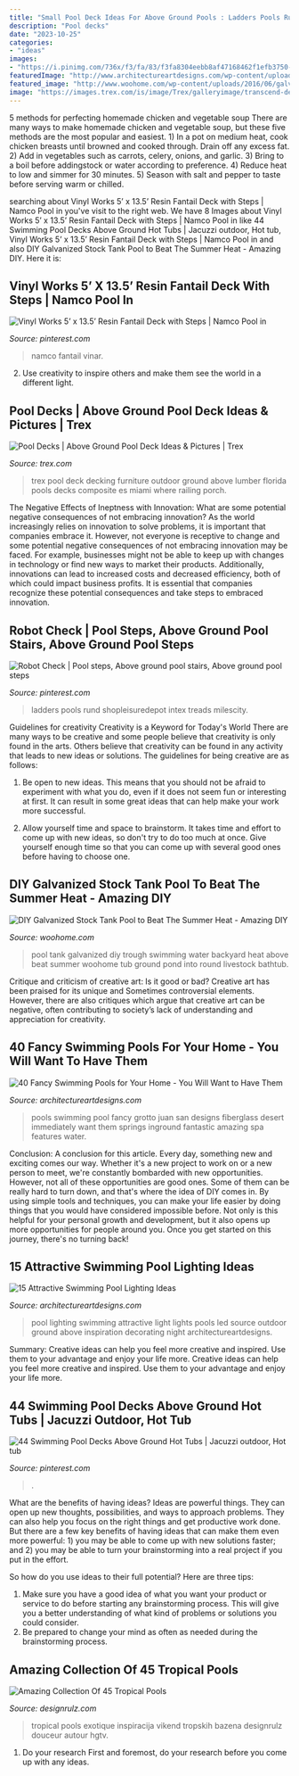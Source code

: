 ```yaml
---
title: "Small Pool Deck Ideas For Above Ground Pools : Ladders Pools Rund Shopleisuredepot Intex Treads Milescity"
description: "Pool decks"
date: "2023-10-25"
categories:
- "ideas"
images:
- "https://i.pinimg.com/736x/f3/fa/83/f3fa8304eebb8af47168462f1efb3750--stair-ladder-pool-ladder.jpg"
featuredImage: "http://www.architectureartdesigns.com/wp-content/uploads/2013/06/fantasticviewpoint_com-630x415.jpg"
featured_image: "http://www.woohome.com/wp-content/uploads/2016/06/galvanized-stock-tank-pool-ideas-woohome-4.jpg"
image: "https://images.trex.com/is/image/Trex/galleryimage/transcend-decking-gravel-path-hgtv-pool-chairs-pillows-3.jpg"
---
```



5 methods for perfecting homemade chicken and vegetable soup
There are many ways to make homemade chicken and vegetable soup, but these five methods are the most popular and easiest. 1) In a pot on medium heat, cook chicken breasts until browned and cooked through. Drain off any excess fat. 2) Add in vegetables such as carrots, celery, onions, and garlic. 3) Bring to a boil before addingstock or water according to preference. 4) Reduce heat to low and simmer for 30 minutes. 5) Season with salt and pepper to taste before serving warm or chilled.

	

		
searching about Vinyl Works 5’ x 13.5’ Resin Fantail Deck with Steps | Namco Pool in you've visit to the right web. We have 8 Images about Vinyl Works 5’ x 13.5’ Resin Fantail Deck with Steps | Namco Pool in like 44 Swimming Pool Decks Above Ground Hot Tubs | Jacuzzi outdoor, Hot tub, Vinyl Works 5’ x 13.5’ Resin Fantail Deck with Steps | Namco Pool in and also DIY Galvanized Stock Tank Pool to Beat The Summer Heat - Amazing DIY. Here it is:
		
    
## Vinyl Works 5’ X 13.5’ Resin Fantail Deck With Steps | Namco Pool In

<img loading=lazy src="https://i.pinimg.com/736x/1c/70/4e/1c704e9d75bcf6ee9d6d34c012d0f06b.jpg" onerror="this.onerror=null;this.src='https://tse3.mm.bing.net/th?id=OIP.5VI59Xo3Y8Rh73zwYGmoPwHaFX&amp;pid=15.1';" alt="Vinyl Works 5’ x 13.5’ Resin Fantail Deck with Steps | Namco Pool in">

_Source: pinterest.com_

>namco fantail vinar. 

	

2. Use creativity to inspire others and make them see the world in a different light.

    
## Pool Decks | Above Ground Pool Deck Ideas &amp; Pictures | Trex

<img loading=lazy src="https://images.trex.com/is/image/Trex/galleryimage/transcend-decking-gravel-path-hgtv-pool-chairs-pillows-3.jpg" onerror="this.onerror=null;this.src='https://tse4.mm.bing.net/th?id=OIP.I3w0KSFfnOcPgg2xhM9sqwHaEo&amp;pid=15.1';" alt="Pool Decks | Above Ground Pool Deck Ideas &amp; Pictures | Trex">

_Source: trex.com_

>trex pool deck decking furniture outdoor ground above lumber florida pools decks composite es miami where railing porch. 

	

The Negative Effects of Ineptness with Innovation: What are some potential negative consequences of not embracing innovation?
As the world increasingly relies on innovation to solve problems, it is important that companies embrace it. However, not everyone is receptive to change and some potential negative consequences of not embracing innovation may be faced. For example, businesses might not be able to keep up with changes in technology or find new ways to market their products. Additionally, innovations can lead to increased costs and decreased efficiency, both of which could impact business profits. It is essential that companies recognize these potential consequences and take steps to embraced innovation.

    
## Robot Check | Pool Steps, Above Ground Pool Stairs, Above Ground Pool Steps

<img loading=lazy src="https://i.pinimg.com/736x/f3/fa/83/f3fa8304eebb8af47168462f1efb3750--stair-ladder-pool-ladder.jpg" onerror="this.onerror=null;this.src='https://tse3.mm.bing.net/th?id=OIP.UTWlpPli93miv30B469x7QHaKW&amp;pid=15.1';" alt="Robot Check | Pool steps, Above ground pool stairs, Above ground pool steps">

_Source: pinterest.com_

>ladders pools rund shopleisuredepot intex treads milescity. 

	

Guidelines for creativity
Creativity is a Keyword for Today's World
There are many ways to be creative and some people believe that creativity is only found in the arts. Others believe that creativity can be found in any activity that leads to new ideas or solutions. The guidelines for being creative are as follows:

1. Be open to new ideas. This means that you should not be afraid to experiment with what you do, even if it does not seem fun or interesting at first. It can result in some great ideas that can help make your work more successful.

2. Allow yourself time and space to brainstorm. It takes time and effort to come up with new ideas, so don't try to do too much at once. Give yourself enough time so that you can come up with several good ones before having to choose one.


    
## DIY Galvanized Stock Tank Pool To Beat The Summer Heat - Amazing DIY

<img loading=lazy src="http://www.woohome.com/wp-content/uploads/2016/06/galvanized-stock-tank-pool-ideas-woohome-4.jpg" onerror="this.onerror=null;this.src='https://tse4.mm.bing.net/th?id=OIP.Bk7YHlNDY99tqQjfD5WfiQHaJ4&amp;pid=15.1';" alt="DIY Galvanized Stock Tank Pool to Beat The Summer Heat - Amazing DIY">

_Source: woohome.com_

>pool tank galvanized diy trough swimming water backyard heat above beat summer woohome tub ground pond into round livestock bathtub. 

	

Critique and criticism of creative art: Is it good or bad?
Creative art has been praised for its unique and Sometimes controversial elements. However, there are also critiques which argue that creative art can be negative, often contributing to society’s lack of understanding and appreciation for creativity.

    
## 40 Fancy Swimming Pools For Your Home - You Will Want To Have Them

<img loading=lazy src="http://www.architectureartdesigns.com/wp-content/uploads/2013/06/fantasticviewpoint_com-630x415.jpg" onerror="this.onerror=null;this.src='https://tse2.mm.bing.net/th?id=OIP.x4zdENrjhvU1nHbOTTd2kgHaE4&amp;pid=15.1';" alt="40 Fancy Swimming Pools for Your Home - You Will Want to Have Them">

_Source: architectureartdesigns.com_

>pools swimming pool fancy grotto juan san designs fiberglass desert immediately want them springs inground fantastic amazing spa features water. 

	

Conclusion: A conclusion for this article.
Every day, something new and exciting comes our way. Whether it's a new project to work on or a new person to meet, we're constantly bombarded with new opportunities. However, not all of these opportunities are good ones. Some of them can be really hard to turn down, and that's where the idea of DIY comes in.
By using simple tools and techniques, you can make your life easier by doing things that you would have considered impossible before. Not only is this helpful for your personal growth and development, but it also opens up more opportunities for people around you. Once you get started on this journey, there's no turning back!

    
## 15 Attractive Swimming Pool Lighting Ideas

<img loading=lazy src="http://www.architectureartdesigns.com/wp-content/uploads/2015/09/3.jpg" onerror="this.onerror=null;this.src='https://tse1.mm.bing.net/th?id=OIP.QhWO-MgdA_3GP3z_hMIXsAHaFM&amp;pid=15.1';" alt="15 Attractive Swimming Pool Lighting Ideas">

_Source: architectureartdesigns.com_

>pool lighting swimming attractive light lights pools led source outdoor ground above inspiration decorating night architectureartdesigns. 

	

Summary: Creative ideas can help you feel more creative and inspired. Use them to your advantage and enjoy your life more.
Creative ideas can help you feel more creative and inspired. Use them to your advantage and enjoy your life more.

    
## 44 Swimming Pool Decks Above Ground Hot Tubs | Jacuzzi Outdoor, Hot Tub

<img loading=lazy src="https://i.pinimg.com/736x/2e/de/1b/2ede1b83d14cbd20c76e4a945ee800a6.jpg" onerror="this.onerror=null;this.src='https://tse1.mm.bing.net/th?id=OIP.pFZpLT70ARc8d562GJbS3wHaF7&amp;pid=15.1';" alt="44 Swimming Pool Decks Above Ground Hot Tubs | Jacuzzi outdoor, Hot tub">

_Source: pinterest.com_

>. 

	

What are the benefits of having ideas?
Ideas are powerful things. They can open up new thoughts, possibilities, and ways to approach problems. They can also help you focus on the right things and get productive work done.
But there are a few key benefits of having ideas that can make them even more powerful: 1) you may be able to come up with new solutions faster; and 2) you may be able to turn your brainstorming into a real project if you put in the effort.

So how do you use ideas to their full potential? Here are three tips: 
1) Make sure you have a good idea of what you want your product or service to do before starting any brainstorming process. This will give you a better understanding of what kind of problems or solutions you could consider. 
2) Be prepared to change your mind as often as needed during the brainstorming process.

    
## Amazing Collection Of 45 Tropical Pools

<img loading=lazy src="https://cdn.designrulz.com/wp-content/uploads/2016/07/tropical-pools-design-designrulz-7.jpeg" onerror="this.onerror=null;this.src='https://tse1.mm.bing.net/th?id=OIP.uyTYhtFWsEz2mrMwJ5RDJwHaFS&amp;pid=15.1';" alt="Amazing Collection Of 45 Tropical Pools">

_Source: designrulz.com_

>tropical pools exotique inspiracija vikend tropskih bazena designrulz douceur autour hgtv. 

	

1. Do your research First and foremost, do your research before you come up with any ideas.


